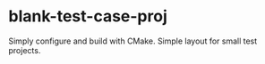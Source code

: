 # blank-test-case-proj
Simply configure and build with CMake. Simple layout for small test projects.

